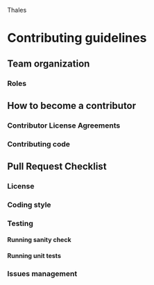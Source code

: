 Thales

# Contributing guidelines

## Team organization

### Roles

## How to become a contributor

### Contributor License Agreements

### Contributing code

## Pull Request Checklist

### License

### Coding style

### Testing

#### Running sanity check

#### Running unit tests

### Issues management
